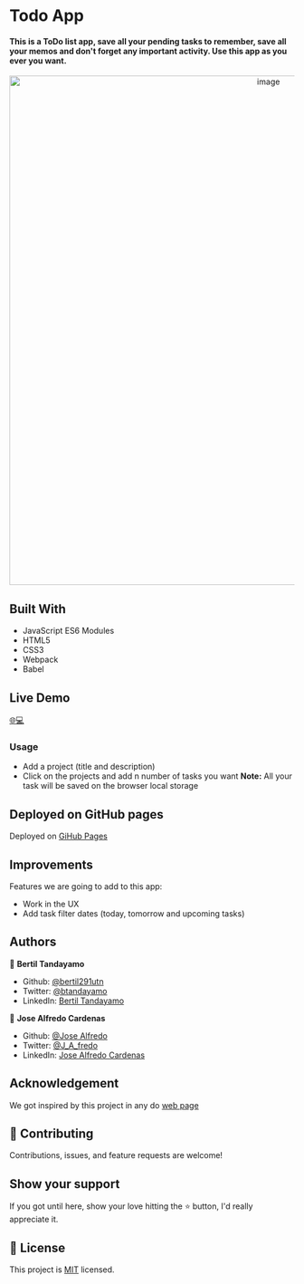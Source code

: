 # Todo App

#### This is a ToDo list app, save all your pending tasks to remember, save all your memos and don't forget any important activity. Use this app as you ever you want. 

<div align="center"><img src="https://user-images.githubusercontent.com/24902525/89691065-a668c200-d8cd-11ea-932c-c64cb9139495.png" alt="image" width="900" /></div>



## Built With 

- JavaScript ES6 Modules
- HTML5
- CSS3
- Webpack
- Babel

## Live Demo

[:globe_with_meridians::computer:](https://rawcdn.githack.com/NewIncome/mv_todo-list/360b90c602894736e0f744429a057caff0ed5042/index.html)


### Usage

- Add a project (title and description)
- Click on the projects and add n number of tasks you want
**Note:** All your task will be saved on the browser local storage

## Deployed on GitHub pages

Deployed on [GiHub Pages](https://pages.github.com/)  

## Improvements

Features we are going to add to this app:
- Work in the UX 
- Add task filter dates (today, tomorrow and upcoming tasks)

## Authors

👤 **Bertil Tandayamo**

- Github: [@bertil291utn](https://github.com/bertil291utn)
- Twitter: [@btandayamo](https://twitter.com/batandayamo)
- LinkedIn: [Bertil Tandayamo](http://bit.ly/bertil_linkedin)

👤 **Jose Alfredo Cardenas**

- Github: [@Jose Alfredo](https://github.com/NewIncome)
- Twitter: [@J_A_fredo](https://twitter.com/J_A_fredo)
- LinkedIn: [Jose Alfredo Cardenas](https://www.linkedin.com/in/j-alfredo-c/)

## Acknowledgement

We got inspired by this project in any do [web page](https://www.any.do/)  

## 🤝 Contributing

Contributions, issues, and feature requests are welcome!

## Show your support

If you got until here, show your love hitting the ⭐️ button, I'd really appreciate it.

## 📝 License

This project is [MIT](LICENSE) licensed.

